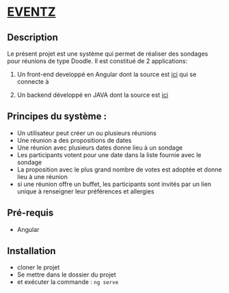 # [ EVENTZ](https://github.com/yzohou/eventz-frontend)

## Description

Le présent projet est une système qui permet de réaliser des sondages pour réunions de type Doodle. Il est constitué de 2 applications:

1. Un front-end developpé en Angular dont la source est [ici](https://github.com/yzohou/eventz-frontend) qui se connecte à

2. Un backend développé en JAVA dont la source est [ici](https://github.com/yzohou/eventz-backend)



## Principes du système :

-   Un utilisateur peut créer un ou plusieurs réunions
-   Une réunion a des propositions de dates
-   Une réunion avec plusieurs dates donne lieu à un sondage
-   Les participants votent pour une date dans la liste fournie avec le sondage
-   La proposition avec le plus grand nombre de votes est adoptée et donne lieu à une réunion
-   si une réunion offre un buffet, les participants sont invités par un lien unique à renseigner leur préférences et allergies


## Pré-requis
- Angular



## Installation 

-  cloner le projet 
- Se mettre dans le dossier du projet
-  et exécuter la commande :  `ng serve`




